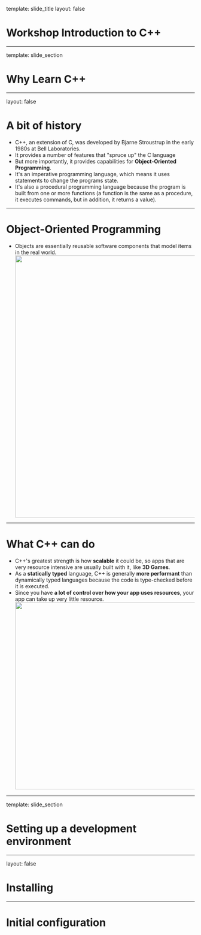 template: slide_title
layout: false

# Workshop Introduction to C++

---

template: slide_section

# Why Learn C++

---

layout: false

# A bit of history

 - C++, an extension of C, was developed by Bjarne Stroustrup in the early 1980s at Bell Laboratories.
 - It provides a number of features that "spruce up" the C language
 - But more importantly, it provides capabilities for **Object-Oriented Programming**.
 - It's an imperative programming language, which means it uses statements to change the programs state.
 - It's also a procedural programming language because the program is built from one or more functions (a function is the same as a procedure, it executes commands, but in addition, it returns a value).

---

# Object-Oriented Programming

- Objects are essentially reusable software components that model items in the real world.
<br><img src="res/cpp_oop.png" width="700" align="center"><br>

---

# What C++ can do

 - C++'s greatest strength is how **scalable** it could be, so apps that are very resource intensive are usually built with it, like **3D Games**.
 - As a **statically typed** language, C++ is generally **more performant** than dynamically typed languages because the code is type-checked before it is executed.
 - Since you have **a lot of control over how your app uses resources**, your app can take up very little resource.
<br><img src="res/what_cpp_can_do.png" width="500" style="margin-left: auto;"><br>

---

template: slide_section

# Setting up a development environment

---

layout: false

# Installing 

---

# Initial configuration


